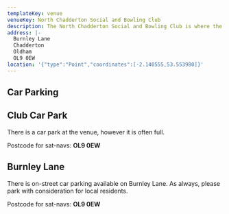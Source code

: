 ```yaml
---
templateKey: venue
venueKey: North Chadderton Social and Bowling Club
description: The North Chadderton Social and Bowling Club is where the South East Lancs Cross Country League presentation evening is held
address: |-
  Burnley Lane
  Chadderton
  Oldham
  OL9 0EW
location: '{"type":"Point","coordinates":[-2.140555,53.553980]}'
---
```

## Car Parking

## Club Car Park

There is a car park at the venue, however it is often full.

Postcode for sat-navs: **OL9 0EW**

## Burnley Lane

There is on-street car parking available on Burnley Lane. As always, please
park with consideration for local residents.

Postcode for sat-navs: **OL9 0EW**
